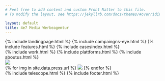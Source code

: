 ```yaml
---
# Feel free to add content and custom Front Matter to this file.
# To modify the layout, see https://jekyllrb.com/docs/themes/#overriding-theme-defaults

layout: default
title: 4e7 Media Werbeagentur
---
```

<div id="home">
  {% include landingpage.html %}
  {% include campaingns-eye.html %}
  {% include features.html %}
  {% include casesindex.html %}
  <div class="finder"></div>
  {% include work.html %}
  {% include plattforms.html %}
  {% include aboutus.html %}
  <div id="press" class="section">
    <div class="fp-bg"></div>
    <img class="press-title" src="../img/press-title.svg">
      <div id="press-gal">
        {% for img in site.data.press.url %}
        <a class="press-link" href="{{site.cloud_host}}{{img}}">
          <img class="press-img"
            src="{{site.cloud_host}}if_w_gt_h,c_fill,h_180,w_250/if_h_gt_w,c_fill,w_120,h_180/if_h_eq_w,c_fill,w_120,h_180{{img}}">
        </a>
        {% endfor %}
      </div>
    
  </div>
  {% include telescope.html %}
  {% include footer.html %}
</div>
<script>
  $('.press-link').magnificPopup({
    type: 'image',
    gallery: {
      enabled: true
    }
    // other options
  });
</script>
